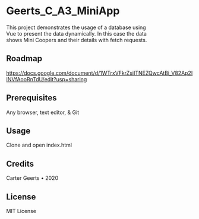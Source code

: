 # Geerts_C_A3_MiniApp

This project demonstrates the usage of a database using<br>
Vue to present the data dynamically. In this case the data<br>
shows Mini Coopers and their details with fetch requests.

## Roadmap

https://docs.google.com/document/d/1WTrxVFkrZsiITNEZQwcAtBi_V82Ap2IINVfAooRnTdU/edit?usp=sharing

## Prerequisites

Any browser, text editor, & Git

## Usage

Clone and open index.html

## Credits

Carter Geerts • 2020

## License

MIT License
